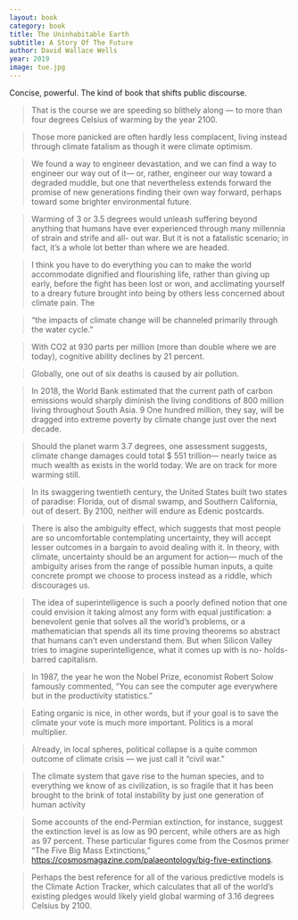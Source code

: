 ```yaml
---
layout: book
category: book
title: The Uninhabitable Earth
subtitle: A Story Of The Future
author: David Wallace Wells
year: 2019
image: tue.jpg
---
```

Concise, powerful.  The kind of book that shifts public discourse.

> That is the course we are speeding so blithely along — to more than four degrees Celsius of warming by the year 2100.

> Those more panicked are often hardly less complacent, living instead through climate fatalism as though it were climate optimism.

> We found a way to engineer devastation, and we can find a way to engineer our way out of it— or, rather, engineer our way toward a degraded muddle, but one that nevertheless extends forward the promise of new generations finding their own way forward, perhaps toward some brighter environmental future.

> Warming of 3 or 3.5 degrees would unleash suffering beyond anything that humans have ever experienced through many millennia of strain and strife and all- out war. But it is not a fatalistic scenario; in fact, it’s a whole lot better than where we are headed.

> I think you have to do everything you can to make the world accommodate dignified and flourishing life, rather than giving up early, before the fight has been lost or won, and acclimating yourself to a dreary future brought into being by others less concerned about climate pain. The

> “the impacts of climate change will be channeled primarily through the water cycle.”

> With CO2 at 930 parts per million (more than double where we are today), cognitive ability declines by 21 percent.

> Globally, one out of six deaths is caused by air pollution.

> In 2018, the World Bank estimated that the current path of carbon emissions would sharply diminish the living conditions of 800 million living throughout South Asia. 9 One hundred million, they say, will be dragged into extreme poverty by climate change just over the next decade.

> Should the planet warm 3.7 degrees, one assessment suggests, climate change damages could total $ 551 trillion— nearly twice as much wealth as exists in the world today. We are on track for more warming still.

> In its swaggering twentieth century, the United States built two states of paradise: Florida, out of dismal swamp, and Southern California, out of desert. By 2100, neither will endure as Edenic postcards.

> There is also the ambiguity effect, which suggests that most people are so uncomfortable contemplating uncertainty, they will accept lesser outcomes in a bargain to avoid dealing with it. In theory, with climate, uncertainty should be an argument for action— much of the ambiguity arises from the range of possible human inputs, a quite concrete prompt we choose to process instead as a riddle, which discourages us.

> The idea of superintelligence is such a poorly defined notion that one could envision it taking almost any form with equal justification: a benevolent genie that solves all the world’s problems, or a mathematician that spends all its time proving theorems so abstract that humans can’t even understand them. But when Silicon Valley tries to imagine superintelligence, what it comes up with is no- holds- barred capitalism.

> In 1987, the year he won the Nobel Prize, economist Robert Solow famously commented, “You can see the computer age everywhere but in the productivity statistics.”

> Eating organic is nice, in other words, but if your goal is to save the climate your vote is much more important. Politics is a moral multiplier.

> Already, in local spheres, political collapse is a quite common outcome of climate crisis — we just call it “civil war.”

> The climate system that gave rise to the human species, and to everything we know of as civilization, is so fragile that it has been brought to the brink of total instability by just one generation of human activity

> Some accounts of the end-Permian extinction, for instance, suggest the extinction level is as low as 90 percent, while others are as high as 97 percent. These particular figures come from the Cosmos primer “The Five Big Mass Extinctions,” https://cosmosmagazine.com/palaeontology/big-five-extinctions.

> Perhaps the best reference for all of the various predictive models is the Climate Action Tracker, which calculates that all of the world’s existing pledges would likely yield global warming of 3.16 degrees Celsius by 2100.
